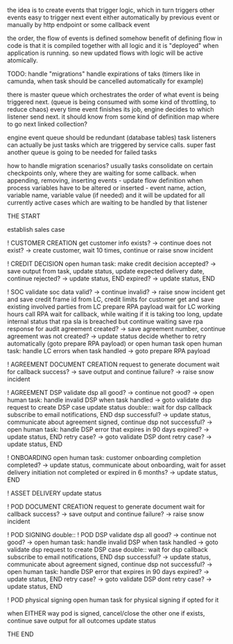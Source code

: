 the idea is to create events that trigger logic,
which in turn triggers other events
easy to trigger next event either automatically by previous event or manually by http endpoint or some callback event

the order, the flow of events is defined somehow
benefit of defining flow in code is that it is compiled together with all logic and it is "deployed" when application is running.
so new updated flows with logic will be active atomically.

TODO:
handle "migrations"
handle expirations of taks (timers like in camunda, when task should be cancelled automatically for example)

there is master queue which orchestrates the order of what event is being triggered next. (queue is being consumed with some kind of throttling, to reduce chaos)
every time event finishes its job, engine decides to which listener send next. it should know from some kind of definition map where to go next
linked collection?

engine event queue should be redundant (database tables)
task listeners can actually be just tasks which are triggered by service calls. super fast
another queue is going to be needed for failed tasks

how to handle migration scenarios?
usually tasks consolidate on certain checkpoints only, where they are waiting for some callback.
when appending, removing, inserting events - update flow definition
when process variables have to be altered or inserted - event name, action, variable name, variable value (if needed) and it will be updated for all currently active cases which are waiting to be handled by that listener


THE START

establish sales case

! CUSTOMER CREATION
get customer info
exists? -> continue
does not exist? -> create customer, wait 10 times, continue or raise snow incident

! CREDIT DECISION
open human task: make credit decision
accepted? -> save output from task, update status, update expected delivery date, continue
rejected? -> update status, END
expired? -> update status, END

! SOC
validate soc data
valid? -> continue
invalid? -> raise snow incident
get and save credit frame id from LC, credit limits for customer
get and save existing involved parties from LC
prepare RPA payload
wait for LC working hours
call RPA
wait for callback, while waiting if it is taking too long, update internal status that rpa sla is breached but continue waiting
save rpa response for audit
agreement created? -> save agreement number, continue
agreement was not created? -> update status
  decide whether to retry automatically (goto prepare RPA payload) or open human task
  open human task: handle LC errors
  when task handled -> goto prepare RPA payload

! AGREEMENT DOCUMENT CREATION
request to generate document
wait for callback
success? -> save output and continue
failure? -> raise snow incident

! AGREEMENT DSP
validate dsp
all good? -> continue
not good? -> open human task: handle invalid DSP
when task handled -> goto validate dsp
request to create DSP case
update status
double::
  wait for dsp callback
  subscribe to email notifications, END
dsp successful? -> update status, communicate about agreement signed, continue
dsp not successful? -> open human task: handle DSP error that expires in 90 days
expired? -> update status, END
retry case? -> goto validate DSP
dont retry case? -> update status, END

! ONBOARDING
open human task: customer onboarding completion
completed? -> update status, communicate about onboarding, wait for asset delivery initiation
not completed or expired in 6 months? -> update status, END

! ASSET DELIVERY
update status

! POD DOCUMENT CREATION
request to generate document
wait for callback
success? -> save output and continue
failure? -> raise snow incident

! POD SIGNING
double::
  ! POD DSP
  validate dsp
  all good? -> continue
  not good? -> open human task: handle invalid DSP
  when task handled -> goto validate dsp
  request to create DSP case
  double::
    wait for dsp callback
    subscribe to email notifications, END
  dsp successful? -> update status, communicate about agreement signed, continue
  dsp not successful? -> open human task: handle DSP error that expires in 90 days
  expired? -> update status, END
  retry case? -> goto validate DSP
  dont retry case? -> update status, END

  ! POD physical signing
  open human task for physical signing if opted for it
  
  when EITHER way pod is signed, cancel/close the other one if exists, continue
save output for all outcomes
update status

THE END

